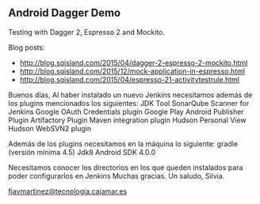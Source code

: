 Android Dagger Demo
-------------------

Testing with Dagger 2, Espresso 2 and Mockito.

Blog posts: 
   * http://blog.sqisland.com/2015/04/dagger-2-espresso-2-mockito.html
   * http://blog.sqisland.com/2015/12/mock-application-in-espresso.html
   * http://blog.sqisland.com/2015/04/espresso-21-activitytestrule.html


Buenos días, 
Al haber instalado un nuevo Jenkins necesitamos además de los plugins mencionados los siguientes: 
                JDK Tool 
                SonarQube Scanner for Jenkins
                Google OAuth Credentials plugin
                Google Play Android Publisher Plugin
                Artifactory Plugin
    Maven integration plugin 
                Hudson Personal View
                Hudson WebSVN2 plugin

Además de los plugins necesitamos en la máquina lo siguiente:
gradle (versión mínima 4.5) 
Jdk8 
Android SDK 4.0.0

Necesitamos conocer los directorios en los que queden instalados para poder configurarlos en Jenkins
Muchas gracias. 
Un saludo, 
Silvia. 

fjavmartinez@tecnologia.cajamar.es
